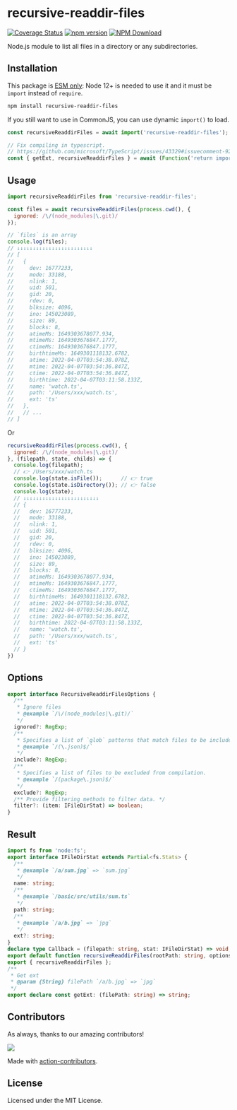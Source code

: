 recursive-readdir-files
===
<!--rehype:style=display: flex; padding: 150px 0 0 0; align-items: center; justify-content: center; font-size: 38px; border: 0; border-radius: 5px;-->

[![Coverage Status](https://jaywcjlove.github.io/recursive-readdir-files/badges.svg)](https://jaywcjlove.github.io/recursive-readdir-files/lcov-report/)
[![npm version](https://img.shields.io/npm/v/recursive-readdir-files.svg)](https://www.npmjs.com/package/recursive-readdir-files)
[![NPM Download](https://img.shields.io/npm/dm/recursive-readdir-files.svg?style=flat)](https://www.npmjs.com/package/recursive-readdir-files)
<!--rehype:style=text-align: center;-->

Node.js module to list all files in a directory or any subdirectories.

## Installation

This package is [ESM only](https://gist.github.com/sindresorhus/a39789f98801d908bbc7ff3ecc99d99c): Node 12+ is needed to use it and it must be `import` instead of `require`.

```bash
npm install recursive-readdir-files
```

If you still want to use in CommonJS, you can use dynamic `import()` to load.

```typescript
const recursiveReaddirFiles = await import('recursive-readdir-files');

// Fix compiling in typescript.
// https://github.com/microsoft/TypeScript/issues/43329#issuecomment-922544562
const { getExt, recursiveReaddirFiles } = await (Function('return import("recursive-readdir-files")')()) as Promise<typeof import("recursive-readdir-files")>;
```

## Usage

```js
import recursiveReaddirFiles from 'recursive-readdir-files';

const files = await recursiveReaddirFiles(process.cwd(), {
  ignored: /\/(node_modules|\.git)/
});

// `files` is an array
console.log(files);
// ↓↓↓↓↓↓↓↓↓↓↓↓↓↓↓↓↓↓↓↓↓↓↓↓
// [
//   {
//     dev: 16777233,
//     mode: 33188,
//     nlink: 1,
//     uid: 501,
//     gid: 20,
//     rdev: 0,
//     blksize: 4096,
//     ino: 145023089,
//     size: 89,
//     blocks: 8,
//     atimeMs: 1649303678077.934,
//     mtimeMs: 1649303676847.1777,
//     ctimeMs: 1649303676847.1777,
//     birthtimeMs: 1649301118132.6782,
//     atime: 2022-04-07T03:54:38.078Z,
//     mtime: 2022-04-07T03:54:36.847Z,
//     ctime: 2022-04-07T03:54:36.847Z,
//     birthtime: 2022-04-07T03:11:58.133Z,
//     name: 'watch.ts',
//     path: '/Users/xxx/watch.ts',
//     ext: 'ts'
//   },
//   // ...
// ]
```

Or

```js
recursiveReaddirFiles(process.cwd(), {
  ignored: /\/(node_modules|\.git)/
}, (filepath, state, childs) => {
  console.log(filepath);
  // 👉 /Users/xxx/watch.ts
  console.log(state.isFile());      // 👉 true
  console.log(state.isDirectory()); // 👉 false
  console.log(state);
  // ↓↓↓↓↓↓↓↓↓↓↓↓↓↓↓↓↓↓↓↓↓↓↓↓
  // {
  //   dev: 16777233,
  //   mode: 33188,
  //   nlink: 1,
  //   uid: 501,
  //   gid: 20,
  //   rdev: 0,
  //   blksize: 4096,
  //   ino: 145023089,
  //   size: 89,
  //   blocks: 8,
  //   atimeMs: 1649303678077.934,
  //   mtimeMs: 1649303676847.1777,
  //   ctimeMs: 1649303676847.1777,
  //   birthtimeMs: 1649301118132.6782,
  //   atime: 2022-04-07T03:54:38.078Z,
  //   mtime: 2022-04-07T03:54:36.847Z,
  //   ctime: 2022-04-07T03:54:36.847Z,
  //   birthtime: 2022-04-07T03:11:58.133Z,
  //   name: 'watch.ts',
  //   path: '/Users/xxx/watch.ts',
  //   ext: 'ts'
  // }
})
```

## Options

```ts
export interface RecursiveReaddirFilesOptions {
  /**
   * Ignore files
   * @example `/\/(node_modules|\.git)/`
   */
  ignored?: RegExp;
  /**
   * Specifies a list of `glob` patterns that match files to be included in compilation.
   * @example `/(\.json)$/`
   */
  include?: RegExp;
  /**
   * Specifies a list of files to be excluded from compilation.
   * @example `/(package\.json)$/`
   */
  exclude?: RegExp;
  /** Provide filtering methods to filter data. */
  filter?: (item: IFileDirStat) => boolean;
}
```

## Result

```ts
import fs from 'node:fs';
export interface IFileDirStat extends Partial<fs.Stats> {
  /**
   * @example `/a/sum.jpg` => `sum.jpg`
   */
  name: string;
  /**
   * @example `/basic/src/utils/sum.ts`
   */
  path: string;
  /**
   * @example `/a/b.jpg` => `jpg`
   */
  ext?: string;
}
declare type Callback = (filepath: string, stat: IFileDirStat) => void;
export default function recursiveReaddirFiles(rootPath: string, options?: RecursiveReaddirFilesOptions, callback?: Callback): Promise<IFileDirStat[]>;
export { recursiveReaddirFiles };
/**
 * Get ext
 * @param {String} filePath `/a/b.jpg` => `jpg`
 */
export declare const getExt: (filePath: string) => string;
```

## Contributors

As always, thanks to our amazing contributors!

<a href="https://github.com/jaywcjlove/recursive-readdir-files/graphs/contributors">
  <img src="https://jaywcjlove.github.io/recursive-readdir-files/CONTRIBUTORS.svg" />
</a>

Made with [action-contributors](https://github.com/jaywcjlove/github-action-contributors).

## License

Licensed under the MIT License.
